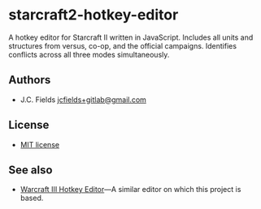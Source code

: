 # starcraft2-hotkey-editor

A hotkey editor for Starcraft II written in JavaScript. Includes all units and structures from versus, co-op, and the official campaigns. Identifies conflicts across all three modes simultaneously.

## Authors

- J.C. Fields <jcfields+gitlab@gmail.com>

## License

- [MIT license](http://opensource.org/licenses/mit-license.php)

## See also

- [Warcraft III Hotkey Editor](https://gitlab.com/jcfields/warcraft3-hotkey-editor)—A similar editor on which this project is based.
